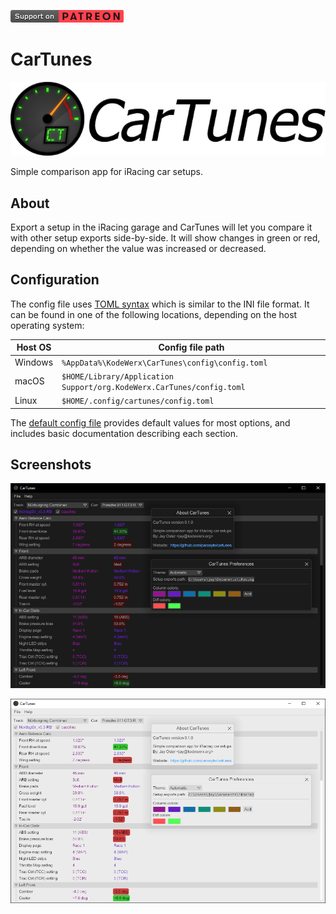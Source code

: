 [![Support on Patreon](./img/support-on-patreon.png)](https://www.patreon.com/blipjoy "Support the development of CarTunes")

# CarTunes

![CarTunes Logo](./img/logo.png)

Simple comparison app for iRacing car setups.


## About

Export a setup in the iRacing garage and CarTunes will let you compare it with other setup exports side-by-side. It will show changes in green or red, depending on whether the value was increased or decreased.


## Configuration

The config file uses [TOML syntax](https://toml.io/en/) which is similar to the INI file format. It can be found in one of the following locations, depending on the host operating system:

| Host OS | Config file path                                                      |
|---------|-----------------------------------------------------------------------|
| Windows | `%AppData%\KodeWerx\CarTunes\config\config.toml`                      |
| macOS   | `$HOME/Library/Application Support/org.KodeWerx.CarTunes/config.toml` |
| Linux   | `$HOME/.config/cartunes/config.toml`                                  |

The [default config file](./src/default.toml) provides default values for most options, and includes basic documentation describing each section.


## Screenshots

![Dark Mode Theme](./img/dark-mode.png)

![Light Mode Theme](./img/light-mode.png)
